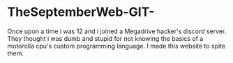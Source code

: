 # TheSeptemberWeb-GIT-
Once upon a time i was 12 and i joined a Megadrive hacker's discord server. 
They thought i was dumb and stupid for not knowing the basics of a motorolla cpu's custom programming language.
I made this website to spite them.
